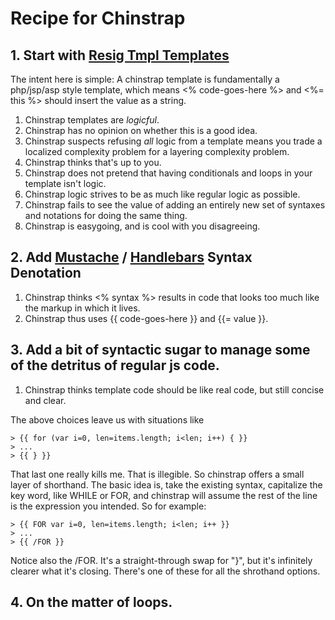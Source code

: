 Recipe for Chinstrap
====================

## 1. Start with [Resig Tmpl Templates](http://ejohn.org/blog/javascript-micro-templating/)

The intent here is simple: A chinstrap template is fundamentally a php/jsp/asp style template, which means <% code-goes-here %> and <%= this %> should insert the value as a string. 

  1. Chinstrap templates are _logicful_.
  2. Chinstrap has no opinion on whether this is a good idea.
  3. Chinstrap suspects refusing _all_ logic from a template means you trade a localized complexity problem for a layering complexity problem.
  4. Chinstrap thinks that's up to you.
  5. Chinstrap does not pretend that having conditionals and loops in your template isn't logic.
  6. Chinstrap logic strives to be as much like regular logic as possible.
  7. Chinstrap fails to see the value of adding an entirely new set of syntaxes and notations for doing the same thing.
  8. Chinstrap is easygoing, and is cool with you disagreeing.

## 2. Add [Mustache](http://mustache.github.io/) / [Handlebars](http://handlebarsjs.com/) Syntax Denotation

  1. Chinstrap thinks <% syntax %> results in code that looks too much like the markup in which it lives.
  2. Chinstrap thus uses {{ code-goes-here }} and {{= value }}.

## 3. Add a bit of syntactic sugar to manage some of the detritus of regular js code.

  1. Chinstrap thinks template code should be like real code, but still concise and clear.

The above choices leave us with situations like

  	> {{ for (var i=0, len=items.length; i<len; i++) { }}
	> ...
	> {{ } }}

That last one really kills me. That is illegible. So chinstrap offers a small layer of shorthand. The basic idea is, take the existing syntax, capitalize the key word, like WHILE or FOR, and chinstrap will assume the rest of the line is the expression you intended. So for example:

    > {{ FOR var i=0, len=items.length; i<len; i++ }}
	> ...
	> {{ /FOR }}

Notice also the /FOR. It's a straight-through swap for "}", but it's infinitely clearer what it's closing. There's one of these for all the shrothand options.

## 4. On the matter of loops.
